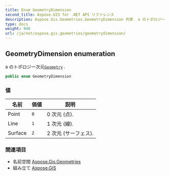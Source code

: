 ```yaml
---
title: Enum GeometryDimension
second_title: Aspose.GIS for .NET API リファレンス
description: Aspose.Gis.Geometries.GeometryDimension 列挙. a のトポロジー次元Geometry .
type: docs
weight: 940
url: /ja/net/aspose.gis.geometries/geometrydimension/
---
```

## GeometryDimension enumeration

a のトポロジー次元[`Geometry`](../geometry/) .

```csharp
public enum GeometryDimension
```

### 値

| 名前 | 価値 | 説明 |
| --- | --- | --- |
| Point | `0` | 0 次元 (点). |
| Line | `1` | 1 次元 (線). |
| Surface | `2` | 2 次元 (サーフェス). |

### 関連項目

* 名前空間 [Aspose.Gis.Geometries](../../aspose.gis.geometries/)
* 組み立て [Aspose.GIS](../../)



